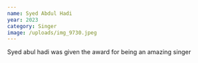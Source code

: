 ```yaml
---
name: Syed Abdul Hadi
year: 2023
category: Singer
image: /uploads/img_9730.jpeg
---
```

Syed abul hadi was given the award for being an amazing singer